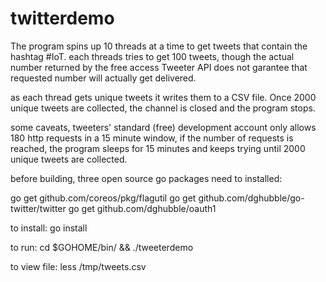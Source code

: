 # twitterdemo
The program spins up 10 threads at a time to get tweets that contain the hashtag #IoT.
each threads tries to get 100 tweets, though the actual number returned by the free access Tweeter API does not garantee that requested number will actually get delivered.

as each thread gets unique tweets it writes them to a CSV file. Once 2000 unique tweets are collected, the channel is closed and the program stops.

some caveats, tweeters' standard (free) development account only allows 180 http requests in a 15 minute window, if the number of requests is reached, the program sleeps for 15 minutes and keeps trying until 2000 unique tweets are collected.

before building, three open source go packages need to installed:

go get github.com/coreos/pkg/flagutil
go get github.com/dghubble/go-twitter/twitter
go get github.com/dghubble/oauth1

to install: go install

to run: cd $GOHOME/bin/ && ./tweeterdemo

to view file: less /tmp/tweets.csv

